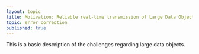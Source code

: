 ```yaml
---
layout: topic
title: Motivation: Reliable real-time transmission of Large Data Objects
topic: error_correction
published: true
---
```


This is a basic description of the challenges regarding large data objects.